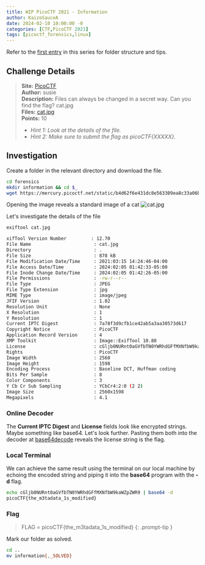 ```yaml
---
title: WIP PicoCTF 2021 - Information
author: KaizoSauceA
date: 2024-02-10 10:00:00 -0
categories: [CTF,PicoCTF 2021]
tags: [picoctf_forensics,linux]
---
```


Refer to the [first entry](../picoctf2021-obedient_cat) in this series for folder structure and tips.

## Challenge Details

> **Site:** [PicoCTF](https://play.picoctf.org/)  
> **Author:** susie  
> **Description:** Files can always be changed in a secret way. Can you find the flag? cat.jpg  
> **Files:** [cat.jpg](https://mercury.picoctf.net/static/b4d62f6e431dc8e563309ea8c33a06b3/cat.jpg)  
> **Points:** 10  
> * *Hint 1: Look at the details of the file.*
> * *Hint 2: Make sure to submit the flag as picoCTF{XXXXX}.*

## Investigation

Create a folder in the relevant directory and download the file.

```bash
cd forensics
mkdir information && cd $_
wget https://mercury.picoctf.net/static/b4d62f6e431dc8e563309ea8c33a06b3/cat.jpg
```

Opening the image reveals a standard image of a cat
![cat.jpg](https://mercury.picoctf.net/static/b4d62f6e431dc8e563309ea8c33a06b3/cat.jpg)

Let's investigate the details of the file

```bash
exiftool cat.jpg

xifTool Version Number         : 12.70
File Name                       : cat.jpg
Directory                       : .
File Size                       : 878 kB
File Modification Date/Time     : 2021:03:15 14:24:46-04:00
File Access Date/Time           : 2024:02:05 01:42:33-05:00
File Inode Change Date/Time     : 2024:02:05 01:42:26-05:00
File Permissions                : -rw-r--r--
File Type                       : JPEG
File Type Extension             : jpg
MIME Type                       : image/jpeg
JFIF Version                    : 1.02
Resolution Unit                 : None
X Resolution                    : 1
Y Resolution                    : 1
Current IPTC Digest             : 7a78f3d9cfb1ce42ab5a3aa30573d617
Copyright Notice                : PicoCTF
Application Record Version      : 4
XMP Toolkit                     : Image::ExifTool 10.80
License                         : cGljb0NURnt0aGVfbTN0YWRhdGFfMXNfbW9kaWZpZWR9
Rights                          : PicoCTF
Image Width                     : 2560
Image Height                    : 1598
Encoding Process                : Baseline DCT, Huffman coding
Bits Per Sample                 : 8
Color Components                : 3
Y Cb Cr Sub Sampling            : YCbCr4:2:0 (2 2)
Image Size                      : 2560x1598
Megapixels                      : 4.1
```

### Online Decoder

The **Current IPTC Digest** and **License** fields look like encrypted strings. Maybe something like base64. Let's look further. Pasting them both into the decoder at [base64decode](https://www.base64decode.org/) reveals the license string is the flag.

### Local Terminal

We can achieve the same result using the terminal on our local machine by echoing the encoded string and piping it into the **base64** program with the **-d** flag.

```bash
echo cGljb0NURnt0aGVfbTN0YWRhdGFfMXNfbW9kaWZpZWR9 | base64 -d
picoCTF{the_m3tadata_1s_modified}
```

### Flag

> FLAG = picoCTF{the_m3tadata_1s_modified}
{: .prompt-tip }

Mark our folder as solved.

```bash
cd ..
mv information{,_SOLVED}
```